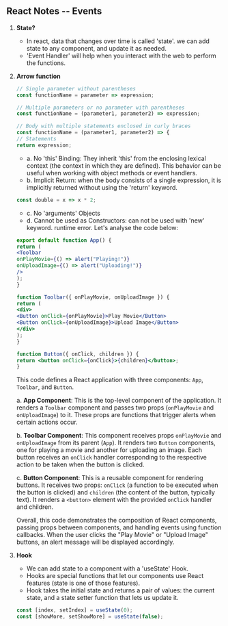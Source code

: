 ## React Notes -- Events

1. **State?**
    - In react, data that changes over time is called 'state'. we can add state to any component, and update it as needed.
    - 'Event Handler' will help when you interact with the web to perform the functions.
2. **Arrow function**
    ```jsx
   // Single parameter without parentheses
   const functionName = parameter => expression;
   
   // Multiple parameters or no parameter with parentheses
   const functionName = (parameter1, parameter2) => expression;
   
   // Body with multiple statements enclosed in curly braces
   const functionName = (parameter1, parameter2) => {
   // Statements
   return expression;
   ```
   - a. No 'this' Binding: They inherit 'this' from the enclosing lexical context (the context in which they are defined). This behavior can be useful when working with object methods or event handlers.
   - b. Implicit Return: when the body consists of a single expression, it is implicitly returned without using the 'return' keyword.
   ```jsx
   const double = x => x * 2;
   ```
   - c. No 'arguments' Objects
   - d. Cannot be used as Constructors: can not be used with 'new' keyword. runtime error.
Let's analyse the code below:
   ```jsx
   export default function App() {
   return (
   <Toolbar
   onPlayMovie={() => alert("Playing!")}
   onUploadImage={() => alert("Uploading!")}
   />
   );
   }
   
   function Toolbar({ onPlayMovie, onUploadImage }) {
   return (
   <div>
   <Button onClick={onPlayMovie}>Play Movie</Button>
   <Button onClick={onUploadImage}>Upload Image</Button>
   </div>
   );
   }
   
   function Button({ onClick, children }) {
   return <button onClick={onClick}>{children}</button>;
   }
   ```
   This code defines a React application with three components: `App`, `Toolbar`, and `Button`.

   a. **App Component**: This is the top-level component of the application. It renders a `Toolbar` component and passes two props (`onPlayMovie` and `onUploadImage`) to it. These props are functions that trigger alerts when certain actions occur.
   
   b. **Toolbar Component**: This component receives props `onPlayMovie` and `onUploadImage` from its parent (`App`). It renders two `Button` components, one for playing a movie and another for uploading an image. Each button receives an `onClick` handler corresponding to the respective action to be taken when the button is clicked.
   
   c. **Button Component**: This is a reusable component for rendering buttons. It receives two props: `onClick` (a function to be executed when the button is clicked) and `children` (the content of the button, typically text). It renders a `<button>` element with the provided `onClick` handler and children.
   
   Overall, this code demonstrates the composition of React components, passing props between components, and handling events using function callbacks. When the user clicks the "Play Movie" or "Upload Image" buttons, an alert message will be displayed accordingly.

3. **Hook**
   - We can add state to a component with a 'useState' Hook.
   - Hooks are special functions that let our components use React features (state is one of those features).
   - Hook takes the initial state and returns a pair of values: the current state, and a state setter function that lets us update it.
   ```jsx
   const [index, setIndex] = useState(0);
   const [showMore, setShowMore] = useState(false);
   ```